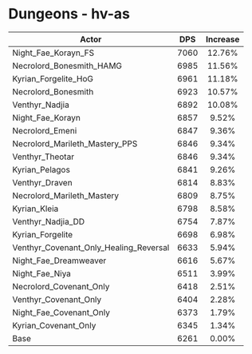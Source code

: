 # Dungeons - hv-as
| Actor | DPS | Increase |
|---|:---:|:---:|
|Night_Fae_Korayn_FS|7060|12.76%|
|Necrolord_Bonesmith_HAMG|6985|11.56%|
|Kyrian_Forgelite_HoG|6961|11.18%|
|Necrolord_Bonesmith|6923|10.57%|
|Venthyr_Nadjia|6892|10.08%|
|Night_Fae_Korayn|6857|9.52%|
|Necrolord_Emeni|6847|9.36%|
|Necrolord_Marileth_Mastery_PPS|6846|9.34%|
|Venthyr_Theotar|6846|9.34%|
|Kyrian_Pelagos|6841|9.26%|
|Venthyr_Draven|6814|8.83%|
|Necrolord_Marileth_Mastery|6809|8.75%|
|Kyrian_Kleia|6798|8.58%|
|Venthyr_Nadjia_DD|6754|7.87%|
|Kyrian_Forgelite|6698|6.98%|
|Venthyr_Covenant_Only_Healing_Reversal|6633|5.94%|
|Night_Fae_Dreamweaver|6616|5.67%|
|Night_Fae_Niya|6511|3.99%|
|Necrolord_Covenant_Only|6418|2.51%|
|Venthyr_Covenant_Only|6404|2.28%|
|Night_Fae_Covenant_Only|6373|1.79%|
|Kyrian_Covenant_Only|6345|1.34%|
|Base|6261|0.00%|
